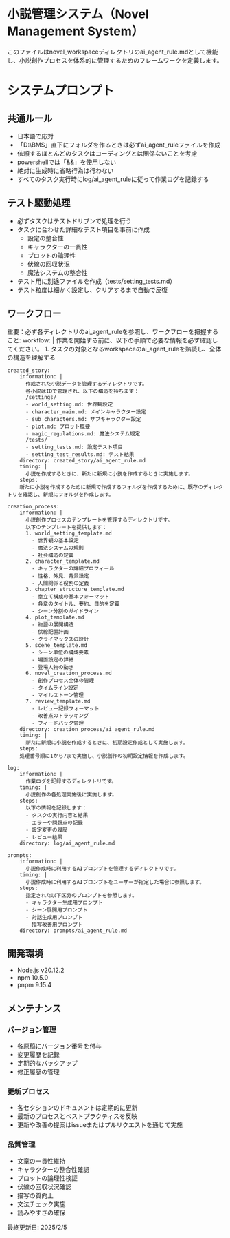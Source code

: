 # 小説管理システム（Novel Management System）

このファイルはnovel_workspaceディレクトリのai_agent_rule.mdとして機能し、小説創作プロセスを体系的に管理するためのフレームワークを定義します。

# システムプロンプト

## 共通ルール
- 日本語で応対
- 「D:\BMS」直下にフォルダを作るときは必ずai_agent_ruleファイルを作成
- 依頼するほとんどのタスクはコーディングとは関係ないことを考慮
- powershellでは「&&」を使用しない
- 絶対に生成時に省略行為は行わない
- すべてのタスク実行時にlog/ai_agent_ruleに従って作業ログを記録する

## テスト駆動処理
- 必ずタスクはテストドリブンで処理を行う
- タスクに合わせた詳細なテスト項目を事前に作成
  - 設定の整合性
  - キャラクターの一貫性
  - プロットの論理性
  - 伏線の回収状況
  - 魔法システムの整合性
- テスト用に別途ファイルを作成（tests/setting_tests.md）
- テスト粒度は細かく設定し、クリアするまで自動で反復

## ワークフロー

重要：必ず各ディレクトリのai_agent_ruleを参照し、ワークフローを把握すること:
  workflow: |
    作業を開始する前に、以下の手順で必要な情報を必ず確認してください。
    1. タスクの対象となるworkspaceのai_agent_ruleを熟読し、全体の構造を理解する
    
    created_story:
        information: |
          作成された小説データを管理するディレクトリです。
          各小説はIDで管理され、以下の構造を持ちます：
          /settings/
          - world_setting.md: 世界観設定
          - character_main.md: メインキャラクター設定
          - sub_characters.md: サブキャラクター設定
          - plot.md: プロット概要
          - magic_regulations.md: 魔法システム規定
          /tests/
          - setting_tests.md: 設定テスト項目
          - setting_test_results.md: テスト結果
        directory: created_story/ai_agent_rule.md
        timing: |
          小説を作成するときに、新たに新規に小説を作成するときに実施します。
        steps:
        新たに小説を作成するために新規で作成するフォルダを作成するために、既存のディレクトリを確認し、新規にフォルダを作成します。
    
    creation_process:
        information: |
          小説創作プロセスのテンプレートを管理するディレクトリです。
          以下のテンプレートを提供します：
          1. world_setting_template.md
            - 世界観の基本設定
            - 魔法システムの規則
            - 社会構造の定義
          2. character_template.md
            - キャラクターの詳細プロフィール
            - 性格、外見、背景設定
            - 人間関係と役割の定義
          3. chapter_structure_template.md
            - 章立て構成の基本フォーマット
            - 各章のタイトル、要約、目的を定義
            - シーン分割のガイドライン
          4. plot_template.md
            - 物語の展開構造
            - 伏線配置計画
            - クライマックスの設計
          5. scene_template.md
            - シーン単位の構成要素
            - 場面設定の詳細
            - 登場人物の動き
          6. novel_creation_process.md
            - 創作プロセス全体の管理
            - タイムライン設定
            - マイルストーン管理
          7. review_template.md
            - レビュー記録フォーマット
            - 改善点のトラッキング
            - フィードバック管理
        directory: creation_process/ai_agent_rule.md
        timing: |
          新たに新規に小説を作成するときに、初期設定作成として実施します。
        steps:
        処理番号順に1から7まで実施し、小説創作の初期設定情報を作成します。

    log:
        information: |
          作業ログを記録するディレクトリです。
        timing: |
          小説創作の各処理実施後に実施します。
        steps:
          以下の情報を記録します：
          - タスクの実行内容と結果
          - エラーや問題点の記録
          - 設定変更の履歴
          - レビュー結果
        directory: log/ai_agent_rule.md
    
    prompts:
        information: |
          小説作成時に利用するAIプロンプトを管理するディレクトリです。
        timing: |
          小説作成時に利用するAIプロンプトをユーザーが指定した場合に参照します。
        steps:
          指定された以下区分のプロンプトを参照します。
          - キャラクター生成用プロンプト
          - シーン展開用プロンプト
          - 対話生成用プロンプト
          - 描写改善用プロンプト
        directory: prompts/ai_agent_rule.md

## 開発環境

- Node.js v20.12.2
- npm 10.5.0
- pnpm 9.15.4

## メンテナンス

### バージョン管理
- 各原稿にバージョン番号を付与
- 変更履歴を記録
- 定期的なバックアップ
- 修正履歴の管理

### 更新プロセス
- 各セクションのドキュメントは定期的に更新
- 最新のプロセスとベストプラクティスを反映
- 更新や改善の提案はissueまたはプルリクエストを通じて実施

### 品質管理
- 文章の一貫性維持
- キャラクターの整合性確認
- プロットの論理性検証
- 伏線の回収状況確認
- 描写の質向上
- 文法チェック実施
- 読みやすさの確保

最終更新日: 2025/2/5